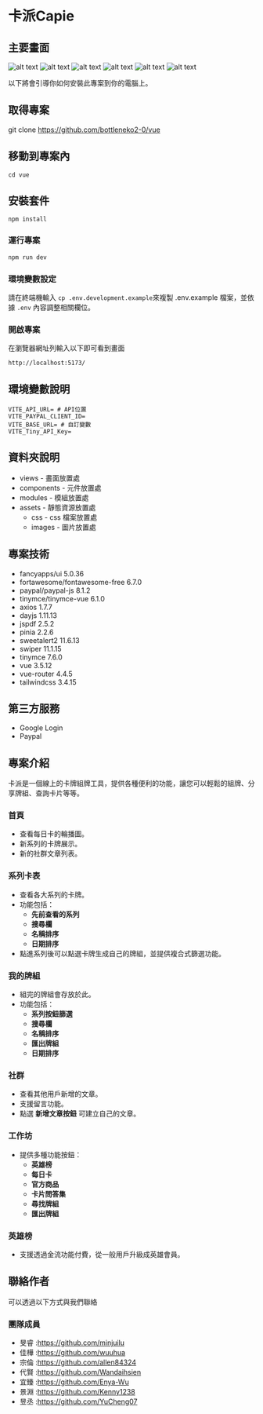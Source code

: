 # 卡派Capie

## 主要畫面

![alt text](image.png)
![alt text](image-1.png)
![alt text](image-2.png)
![alt text](image-3.png)
![alt text](image-5.png)
![alt text](image-4.png)

以下將會引導你如何安裝此專案到你的電腦上。

## 取得專案

git clone https://github.com/bottleneko2-0/vue

## 移動到專案內

```以下將會引導你如何安裝此專案到你的電腦上。
cd vue
```

## 安裝套件

```以下將會引導你如何安裝此專案到你的電腦上。
npm install
```

### 運行專案

```sh
npm run dev
```

### 環境變數設定

請在終端機輸入 `cp .env.development.example`來複製 .env.example 檔案，並依據 `.env` 內容調整相關欄位。

### 開啟專案

在瀏覽器網址列輸入以下即可看到畫面

```sh
http://localhost:5173/
```

## 環境變數說明

```env
VITE_API_URL= # API位置
VITE_PAYPAL_CLIENT_ID=
VITE_BASE_URL= # 自訂變數
VITE_Tiny_API_Key=

```

## 資料夾說明

- views - 畫面放置處
- components - 元件放置處
- modules - 模組放置處
- assets - 靜態資源放置處
  - css - css 檔案放置處
  - images - 圖片放置處

## 專案技術

- fancyapps/ui 5.0.36
- fortawesome/fontawesome-free 6.7.0
- paypal/paypal-js 8.1.2
- tinymce/tinymce-vue 6.1.0
- axios 1.7.7
- dayjs 1.11.13
- jspdf 2.5.2
- pinia 2.2.6
- sweetalert2 11.6.13
- swiper 11.1.15
- tinymce 7.6.0
- vue 3.5.12
- vue-router 4.4.5
- tailwindcss 3.4.15

## 第三方服務

- Google Login
- Paypal

## 專案介紹

卡派是一個線上的卡牌組牌工具，提供各種便利的功能，讓您可以輕鬆的組牌、分享牌組、查詢卡片等等。

### **首頁**

- 查看每日卡的輪播圖。
- 新系列的卡牌展示。
- 新的社群文章列表。

### **系列卡表**

- 查看各大系列的卡牌。
- 功能包括：
  - **先前查看的系列**
  - **搜尋欄**
  - **名稱排序**
  - **日期排序**
- 點進系列後可以點選卡牌生成自己的牌組，並提供複合式篩選功能。

### **我的牌組**

- 組完的牌組會存放於此。
- 功能包括：
  - **系列按鈕篩選**
  - **搜尋欄**
  - **名稱排序**
  - **匯出牌組**
  - **日期排序**

### **社群**

- 查看其他用戶新增的文章。
- 支援留言功能。
- 點選 **新增文章按鈕** 可建立自己的文章。

### **工作坊**

- 提供多種功能按鈕：
  - **英雄榜**
  - **每日卡**
  - **官方商品**
  - **卡片問答集**
  - **尋找牌組**
  - **匯出牌組**

### **英雄榜**

- 支援透過金流功能付費，從一般用戶升級成英雄會員。

## 聯絡作者

可以透過以下方式與我們聯絡

### 團隊成員

- 旻睿 :https://github.com/minjuilu
- 佳樺 :https://github.com/wuuhua
- 宗倫 :https://github.com/allen84324
- 代賢 :https://github.com/Wandaihsien
- 宜臻 :https://github.com/Enya-Wu
- 景淵 :https://github.com/Kenny1238
- 昱丞 :https://github.com/YuCheng07
